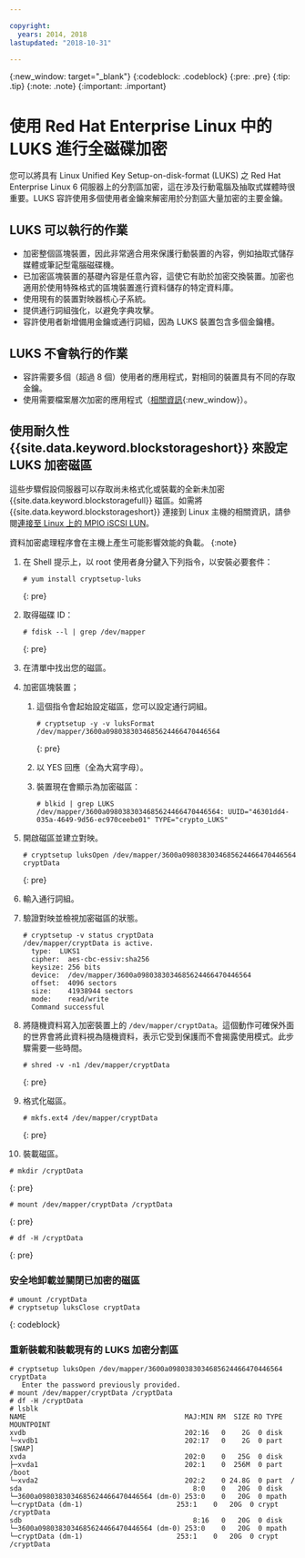 ```yaml
---

copyright:
  years: 2014, 2018
lastupdated: "2018-10-31"

---
```

{:new_window: target="_blank"}
{:codeblock: .codeblock}
{:pre: .pre}
{:tip: .tip}
{:note: .note}
{:important: .important}

# 使用 Red Hat Enterprise Linux 中的 LUKS 進行全磁碟加密

您可以將具有 Linux Unified Key Setup-on-disk-format (LUKS) 之 Red Hat Enterprise Linux 6 伺服器上的分割區加密，這在涉及行動電腦及抽取式媒體時很重要。LUKS 容許使用多個使用者金鑰來解密用於分割區大量加密的主要金鑰。

## LUKS 可以執行的作業

- 加密整個區塊裝置，因此非常適合用來保護行動裝置的內容，例如抽取式儲存媒體或筆記型電腦磁碟機。
- 已加密區塊裝置的基礎內容是任意內容，這使它有助於加密交換裝置。加密也適用於使用特殊格式的區塊裝置進行資料儲存的特定資料庫。
- 使用現有的裝置對映器核心子系統。
- 提供通行詞組強化，以避免字典攻擊。
- 容許使用者新增備用金鑰或通行詞組，因為 LUKS 裝置包含多個金鑰槽。


## LUKS 不會執行的作業

- 容許需要多個（超過 8 個）使用者的應用程式，對相同的裝置具有不同的存取金鑰。
- 使用需要檔案層次加密的應用程式（[相關資訊](https://access.redhat.com/documentation/en-US/Red_Hat_Enterprise_Linux/7/html/Security_Guide/sec-Encryption.html){:new_window}）。

## 使用耐久性 {{site.data.keyword.blockstorageshort}} 來設定 LUKS 加密磁區

這些步驟假設伺服器可以存取尚未格式化或裝載的全新未加密 {{site.data.keyword.blockstoragefull}} 磁區。如需將 {{site.data.keyword.blockstorageshort}} 連接到 Linux 主機的相關資訊，請參閱[連接至 Linux 上的 MPIO iSCSI LUN](accessing_block_storage_linux.html)。

資料加密處理程序會在主機上產生可能影響效能的負載。
{:note}

1. 在 Shell 提示上，以 root 使用者身分鍵入下列指令，以安裝必要套件：<br/>
   ```
   # yum install cryptsetup-luks
   ```
   {: pre}
2. 取得磁碟 ID：<br/>
   ```
   # fdisk --l | grep /dev/mapper
   ```
   {: pre}
3. 在清單中找出您的磁區。
4. 加密區塊裝置；

   1. 這個指令會起始設定磁區，您可以設定通行詞組。<br/>

      ```
      # cryptsetup -y -v luksFormat /dev/mapper/3600a0980383034685624466470446564
      ```
      {: pre}

   2. 以 YES 回應（全為大寫字母）。

   3. 裝置現在會顯示為加密磁區：

      ```
      # blkid | grep LUKS
      /dev/mapper/3600a0980383034685624466470446564: UUID="46301dd4-035a-4649-9d56-ec970ceebe01" TYPE="crypto_LUKS"
      ```

5. 開啟磁區並建立對映。<br/>
   ```
   # cryptsetup luksOpen /dev/mapper/3600a0980383034685624466470446564 cryptData
   ```
   {: pre}
6. 輸入通行詞組。
7. 驗證對映並檢視加密磁區的狀態。<br/>
   ```
   # cryptsetup -v status cryptData
   /dev/mapper/cryptData is active.
     type:  LUKS1
     cipher:  aes-cbc-essiv:sha256
     keysize: 256 bits
     device:  /dev/mapper/3600a0980383034685624466470446564
     offset:  4096 sectors
     size:    41938944 sectors
     mode:    read/write
     Command successful
   ```
8. 將隨機資料寫入加密裝置上的 `/dev/mapper/cryptData`。這個動作可確保外面的世界會將此資料視為隨機資料，表示它受到保護而不會揭露使用模式。此步驟需要一些時間。<br/>
    ```
    # shred -v -n1 /dev/mapper/cryptData
    ```
    {: pre}
9. 格式化磁區。<br/>
   ```
   # mkfs.ext4 /dev/mapper/cryptData
   ```
   {: pre}
10. 裝載磁區。<br/>
   ```
   # mkdir /cryptData
   ```
   {: pre}
   ```
   # mount /dev/mapper/cryptData /cryptData
   ```
   {: pre}
   ```
   # df -H /cryptData
   ```
   {: pre}

### 安全地卸載並關閉已加密的磁區
   ```
   # umount /cryptData
   # cryptsetup luksClose cryptData
   ```
   {: codeblock}

### 重新裝載和裝載現有的 LUKS 加密分割區
   ```
   # cryptsetup luksOpen /dev/mapper/3600a0980383034685624466470446564 cryptData
      Enter the password previously provided.
   # mount /dev/mapper/cryptData /cryptData
   # df -H /cryptData
   # lsblk
   NAME                                       MAJ:MIN RM  SIZE RO TYPE  MOUNTPOINT
   xvdb                                       202:16   0    2G  0 disk
   └─xvdb1                                    202:17   0    2G  0 part  [SWAP]
   xvda                                       202:0    0   25G  0 disk
   ├─xvda1                                    202:1    0  256M  0 part  /boot
   └─xvda2                                    202:2    0 24.8G  0 part  /
   sda                                          8:0    0   20G  0 disk
   └─3600a0980383034685624466470446564 (dm-0) 253:0    0   20G  0 mpath
   └─cryptData (dm-1)                       253:1    0   20G  0 crypt /cryptData
   sdb                                          8:16   0   20G  0 disk
   └─3600a0980383034685624466470446564 (dm-0) 253:0    0   20G  0 mpath
   └─cryptData (dm-1)                       253:1    0   20G  0 crypt /cryptData
   ```
